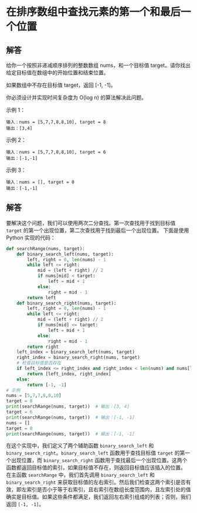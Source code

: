 # 在排序数组中查找元素的第一个和最后一个位置
## 解答
给你一个按照非递减顺序排列的整数数组 nums，和一个目标值 target。请你找出给定目标值在数组中的开始位置和结束位置。

如果数组中不存在目标值 target，返回 [-1, -1]。

你必须设计并实现时间复杂度为 O(log n) 的算法解决此问题。



示例 1：
```
输入：nums = [5,7,7,8,8,10], target = 8
输出：[3,4]
```
示例 2：
```
输入：nums = [5,7,7,8,8,10], target = 6
输出：[-1,-1]
```
示例 3：
```
输入：nums = [], target = 0
输出：[-1,-1]
```
## 解答
要解决这个问题，我们可以使用两次二分查找。第一次查找用于找到目标值 `target` 的第一个出现位置，第二次查找用于找到最后一个出现位置。
下面是使用 Python 实现的代码：
```python
def searchRange(nums, target):
    def binary_search_left(nums, target):
        left, right = 0, len(nums) - 1
        while left <= right:
            mid = (left + right) // 2
            if nums[mid] < target:
                left = mid + 1
            else:
                right = mid - 1
        return left
    def binary_search_right(nums, target):
        left, right = 0, len(nums) - 1
        while left <= right:
            mid = (left + right) // 2
            if nums[mid] <= target:
                left = mid + 1
            else:
                right = mid - 1
        return right
    left_index = binary_search_left(nums, target)
    right_index = binary_search_right(nums, target)
    # 检查目标值是否存在
    if left_index <= right_index and right_index < len(nums) and nums[left_index] == target:
        return [left_index, right_index]
    else:
        return [-1, -1]
# 示例
nums = [5,7,7,8,8,10]
target = 8
print(searchRange(nums, target))  # 输出：[3, 4]
target = 6
print(searchRange(nums, target))  # 输出：[-1, -1]
nums = []
target = 0
print(searchRange(nums, target))  # 输出：[-1, -1]
```
在这个实现中，我们定义了两个辅助函数 `binary_search_left` 和 `binary_search_right`。`binary_search_left` 函数用于查找目标值 `target` 的第一个出现位置，而 `binary_search_right` 函数用于查找最后一个出现位置。这两个函数都返回目标值的索引，如果目标值不存在，则返回目标值应该插入的位置。
在主函数 `searchRange` 中，我们首先调用 `binary_search_left` 和 `binary_search_right` 来获取目标值的左右索引。然后我们检查这两个索引是否有效，即左索引是否小于等于右索引，且右索引在数组长度范围内，且左索引处的值确实是目标值。如果这些条件都满足，我们返回左右索引组成的列表；否则，我们返回 `[-1, -1]`。

